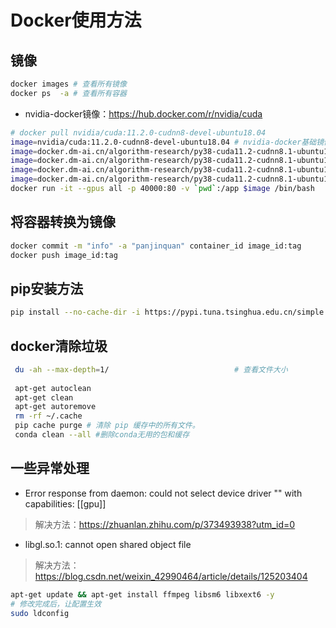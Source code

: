# Docker使用方法

## 镜像


```bash
docker images # 查看所有镜像
docker ps  -a # 查看所有容器
```

- nvidia-docker镜像：https://hub.docker.com/r/nvidia/cuda

```bash
# docker pull nvidia/cuda:11.2.0-cudnn8-devel-ubuntu18.04
image=nvidia/cuda:11.2.0-cudnn8-devel-ubuntu18.04 # nvidia-docker基础镜像
image=docker.dm-ai.cn/algorithm-research/py38-cuda11.2-cudnn8.1-ubuntu18.04:base
image=docker.dm-ai.cn/algorithm-research/py38-cuda11.2-cudnn8.1-ubuntu18.04:torch1.8.1
image=docker.dm-ai.cn/algorithm-research/py38-cuda11.2-cudnn8.1-ubuntu18.04:torch1.8.1-trt8.2
image=docker.dm-ai.cn/algorithm-research/py38-cuda11.2-cudnn8.1-ubuntu18.04:torch1.8.1-trt8.4
docker run -it --gpus all -p 40000:80 -v `pwd`:/app $image /bin/bash
```

## 将容器转换为镜像

```bash
docker commit -m "info" -a "panjinquan" container_id image_id:tag
docker push image_id:tag
```

## pip安装方法

```bash
pip install --no-cache-dir -i https://pypi.tuna.tsinghua.edu.cn/simple opencv-python
```

## docker清除垃圾

```bash
 du -ah --max-depth=1/                            # 查看文件大小
 
 apt-get autoclean
 apt-get clean
 apt-get autoremove
 rm -rf ~/.cache
 pip cache purge # 清除 pip 缓存中的所有文件。
 conda clean --all #删除conda无用的包和缓存
```

## 一些异常处理

- Error response from daemon: could not select device driver "" with capabilities: [[gpu]]

> 解决方法：https://zhuanlan.zhihu.com/p/373493938?utm_id=0

- libgl.so.1: cannot open shared object file

> 解决方法：https://blog.csdn.net/weixin_42990464/article/details/125203404

```bash
apt-get update && apt-get install ffmpeg libsm6 libxext6 -y
# 修改完成后，让配置生效
sudo ldconfig
```

